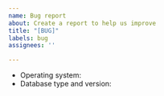 ```yaml
---
name: Bug report
about: Create a report to help us improve
title: "[BUG]"
labels: bug
assignees: ''

---
```


<!-- In order for the author to solve the problem, please add your operating system and database type -->

- Operating system:
- Database type and version:
